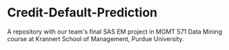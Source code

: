 # Credit-Default-Prediction
A repository with our team's final SAS EM project in MGMT 571 Data Mining course at Krannert School of Management, Purdue University.
